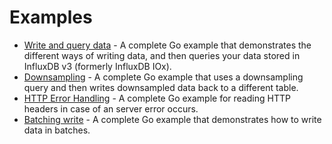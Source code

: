 # Examples

- [Write and query data](Basic/basic.go) - A complete Go example that demonstrates the different ways of writing data, and then queries your data stored in InfluxDB v3 (formerly InfluxDB IOx).
- [Downsampling](Downsampling/downsampling.go) - A complete Go example that uses a downsampling query and then writes downsampled data back to a different table.
- [HTTP Error Handling](HTTPErrorHandled/httpErrorHandled.go) - A complete Go example for reading HTTP headers in case of an server error occurs.
- [Batching write](Batching/batching.go) - A complete Go example that demonstrates how to write data in batches.
